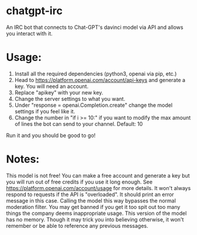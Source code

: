 # chatgpt-irc
An IRC bot that connects to Chat-GPT's davinci model via API and allows you interact with it.

# Usage:
1. Install all the required dependencies (python3, openai via pip, etc.)
2. Head to https://platform.openai.com/account/api-keys and generate a key. You will need an account.
3. Replace "apikey" with your new key.
4. Change the server settings to what you want.
5. Under "response = openai.Completion.create" change the model settings if you feel like it.
6. Change the number in "if i >= 10:" if you want to modify the max amount of lines the bot can send to your channel. Default: 10

Run it and you should be good to go!

# Notes:
This model is not free! You can make a free account and generate a key but you will run out of free credits if you use it long enough. See https://platform.openai.com/account/usage for more details.
It won't always respond to requests if the API is "overloaded". It should print an error message in this case.
Calling the model this way bypasses the normal moderation filter. You may get banned if you get it too spit out too many things the company deems inappropriate usage.
This version of the model has no memory. Though it may trick you into believing otherwise, it won't remember or be able to reference any previous messages.
